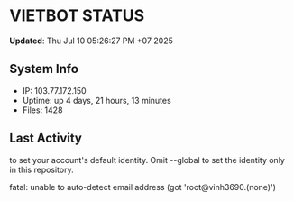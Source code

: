 # VIETBOT STATUS
**Updated**: Thu Jul 10 05:26:27 PM +07 2025

## System Info
- IP: 103.77.172.150
- Uptime: up 4 days, 21 hours, 13 minutes
- Files: 1428

## Last Activity

to set your account's default identity.
Omit --global to set the identity only in this repository.

fatal: unable to auto-detect email address (got 'root@vinh3690.(none)')
